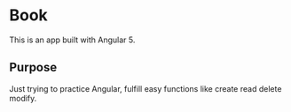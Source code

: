 # Book

This is an app built with Angular 5. 

## Purpose
Just trying to practice Angular, fulfill easy functions like create read delete modify.

